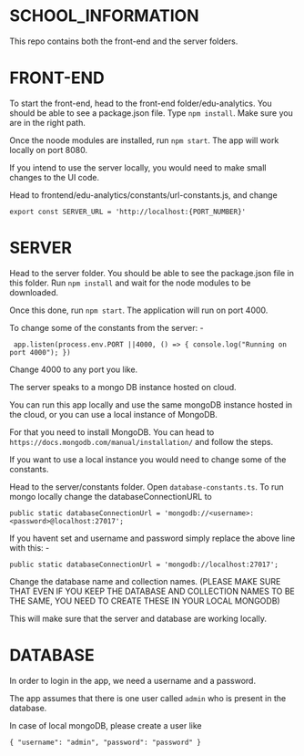 # SCHOOL_INFORMATION

This repo contains both the front-end and the server folders.


# FRONT-END
To start the front-end, 
head to the front-end folder/edu-analytics.
You should be able to see a package.json file. Type `npm install`.
Make sure you are in the right path.

Once the noode modules are installed, run `npm start`.
The app will work locally on port 8080.

If you intend to use the server locally, you would need to make small changes to the UI code.

Head to frontend/edu-analytics/constants/url-constants.js,
and change

`export const SERVER_URL = 'http://localhost:{PORT_NUMBER}'`

# SERVER

Head to the server folder. 
You should be able to see the package.json file in this folder.
Run `npm install` and wait for the node modules to be downloaded.

Once this done, run `npm start`.
The application will run on port 4000.

To change some of the constants from the server: - 

`
app.listen(process.env.PORT ||4000, () => {
    console.log("Running on port 4000");
})`

Change 4000 to any port you like.

The server speaks to a mongo DB instance hosted on cloud.

You can run this app locally and use the same mongoDB instance hosted in the cloud, or you can use a local instance of MongoDB.

For that you need to install MongoDB.
You can head to `https://docs.mongodb.com/manual/installation/` and follow the steps.

If you want to use a local instance you would need to change some of the constants.

Head to the server/constants folder.
Open `database-constants.ts`.
To run mongo locally change the databaseConnectionURL to

`public static databaseConnectionUrl = 'mongodb://<username>:<password>@localhost:27017';`
  
If you havent set and username and password simply replace the above line with this: - 

`public static databaseConnectionUrl = 'mongodb://localhost:27017';`

Change the database name and collection names.
(PLEASE MAKE SURE THAT EVEN IF YOU KEEP THE DATABASE AND COLLECTION NAMES TO BE THE SAME, YOU NEED TO CREATE THESE IN YOUR LOCAL MONGODB)

This will make sure that the server and database are working locally.


# DATABASE

In order to login in the app, we need a username and a password.

The app assumes that there is one user called `admin` who is present in the database.

In case of local mongoDB,
please create a user like

`
    {
        "username": "admin",
        "password": "password"
    }
`






